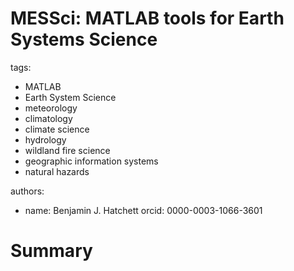 
# MESSci: MATLAB tools for Earth Systems Science

tags:
  - MATLAB
  - Earth System Science
  - meteorology
  - climatology
  - climate science
  - hydrology
  - wildland fire science
  - geographic information systems
  - natural hazards

authors:
  - name: Benjamin J. Hatchett
    orcid: 0000-0003-1066-3601
# Summary
